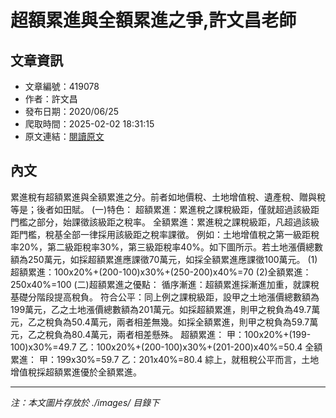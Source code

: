 # 超額累進與全額累進之爭,許文昌老師

## 文章資訊
- 文章編號：419078
- 作者：許文昌
- 發布日期：2020/06/25
- 爬取時間：2025-02-02 18:31:15
- 原文連結：[閱讀原文](https://real-estate.get.com.tw/Columns/detail.aspx?no=419078)

## 內文
累進稅有超額累進與全額累進之分。前者如地價稅、土地增值稅、遺產稅、贈與稅等是；後者如田賦。
(一)特色：
超額累進：累進稅之課稅級距，僅就超過該級距門檻之部分，始課徵該級距之稅率。
全額累進：累進稅之課稅級距，凡超過該級距門檻，稅基全部一律採用該級距之稅率課徵。
例如：土地增值稅之第一級距稅率20%，第二級距稅率30%，第三級距稅率40%。如下圖所示。若土地漲價總數額為250萬元，如採超額累進應課徵70萬元，如採全額累進應課徵100萬元。
(1)超額累進：100x20%+(200-100)x30%+(250-200)x40%=70
(2)全額累進：250x40%=100
(二)超額累進之優點：
循序漸進：超額累進採漸進加重，就課稅基礎分階段提高稅負。
符合公平：同上例之課稅級距，設甲之土地漲價總數額為199萬元，乙之土地漲價總數額為201萬元。如採超額累進，則甲之稅負為49.7萬元，乙之稅負為50.4萬元，兩者相差無幾。如採全額累進，則甲之稅負為59.7萬元，乙之稅負為80.4萬元，兩者相差懸殊。
超額累進：
甲：100x20%+(199-100)x30%=49.7
乙：100x20%+(200-100)x30%+(201-200)x40%=50.4
全額累進：
甲：199x30%=59.7
乙：201x40%=80.4
綜上，就租稅公平而言，土地增值稅採超額累進優於全額累進。

---
*注：本文圖片存放於 ./images/ 目錄下*
